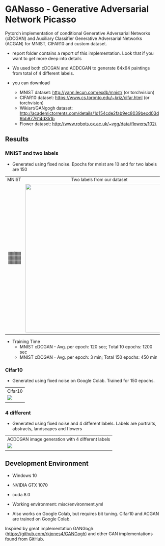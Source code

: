 # GANasso - Generative Adversarial Network Picasso
Pytorch implementation of conditional Generative Adversarial Networks (cDCGAN) and Auxiliary Classifier Generative Adversarial Networks (ACGAN) for MNIST, CIFAR10 and custom dataset.

* report folder contains a report of this implementation. Look that if you want to get more deep into details

* We used both cDCGAN and ACDCGAN to generate 64x64 paintings from total of 4 different labels.

* you can download
  - MNIST dataset: http://yann.lecun.com/exdb/mnist/ (or torchvision)
  - CIFAR10 dataset: https://www.cs.toronto.edu/~kriz/cifar.html (or torchvision)
  - Wikiart/GANgogh dataset: http://academictorrents.com/details/1d154cde2fab9ec8039becd03d9bb877614d351b
  - Flower dataset: http://www.robots.ox.ac.uk/~vgg/data/flowers/102/.
## Results

### MNIST and two labels
* Generated using fixed noise. Epochs for mnist are 10 and for two labels are 150

<table align='center'>
<tr align='center'>
<td> MNIST</td>
<td> Two labels from our dataset <td>
</tr>
<tr>
<td><img src = 'gifs/mnist.gif'></td>
<td><img src = 'gifs/2labels.gif' width="482" height="482" ></td>
</tr>
</table>

* Training Time
  * MNIST cDCGAN - Avg. per epoch: 120 sec; Total 10 epochs: 1200 sec
  * MNIST cDCGAN - Avg. per epoch: 3 min; Total 150 epochs: 450 min
  
### Cifar10
* Generated using fixed noise on Google Colab. Trained for 150 epochs.

<table align='center'>
<tr align='center'>
<td> Cifar10 </td>
</tr>
<tr>
<td><img src = 'gifs/cifar10_gif.gif'></td>

</tr>
</table>
  
  
  

### 4 different
* Generated using fixed noise and 4 different labels. Labels are portraits, abstracts, landscapes and flowers

<table align='center'>
<tr align='center'>
<td> ACDCGAN image generation with 4 different labels</td>
</tr>
<tr>
<td><img src = 'gifs/4labels.gif'></td>
</tr>
</table>


## Development Environment

* Windows 10
* NVIDIA GTX 1070
* cuda 8.0
* Working environment: misc/environment.yml

* Also works on Google Colab, but requires bit tuning. Cifar10 and ACGAN are trained on Google Colab.

Inspired by great implementation GANGogh (https://github.com/rkjones4/GANGogh) and other GAN implementations found from GitHub.
